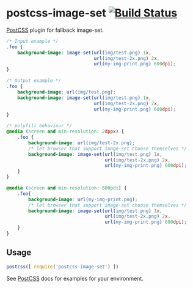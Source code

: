 # postcss-image-set [![Build Status](https://travis-ci.org/alex499/postcss-image-set.svg)](https://travis-ci.org/alex499/postcss-image-set)

[PostCSS] plugin for fallback image-set.

[PostCSS]: https://github.com/postcss/postcss

```css
/* Input example */
.foo {
    background-image: image-set(url(img/test.png) 1x,
                                url(img/test-2x.png) 2x,
                                url(my-img-print.png) 600dpi);
}
```

```css
/* Output example */
.foo {
    background-image: url(img/test.png);
    background-image: image-set(url(img/test.png) 1x,
                                url(img/test-2x.png) 2x,
                                url(my-img-print.png) 600dpi);
}

/* polyfill behaviour */
@media (screen and min-resolution: 2dppx) {
    .foo {
        background-image: url(img/test-2x.png);
        /* let browser that support image-set choose themselves */
        background-image: image-set(url(img/test.png) 1x,
                                    url(img/test-2x.png) 2x,
                                    url(my-img-print.png) 600dpi);
    }
}

@media (screen and min-resolution: 600pdi) {
    .foo{
        background-image: url(my-img-print.png);
        /* let browser that support image-set choose themselves */
        background-image: image-set(url(img/test.png) 1x,
                                    url(img/test-2x.png) 2x,
                                    url(my-img-print.png) 600dpi);
    }
}
```

## Usage

```js
postcss([ require('postcss-image-set') ])
```

See [PostCSS] docs for examples for your environment.

